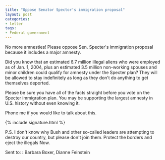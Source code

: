 ```yaml
---
title: "Oppose Senator Spector's immigration proposal"
layout: post
categories:
- letter
tags:
- Federal government
---
```


No more amnesties! Please oppose Sen. Specter's immigration proposal because it includes a major amnesty.

Did you know that an estimated 6.7 million illegal aliens who were employed as of Jan. 1, 2004, plus an estimated 3.5 million non-working spouses and minor children could qualify for amnesty under the Specter plan? They will be allowed to stay indefinitely as long as they don't do anything to get themselves deported.

Please be sure you have all of the facts straight before you vote on the Specter immigration plan. You may be supporting the largest amnesty in U.S. history without even knowing it.

Phone me if you would like to talk about this.

{% include signature.html %}

P.S. I don't know why Bush and other so-called leaders are attempting to destroy our country, but please don't join them. Protect the borders and eject the illegals Now.

Sent to:
: Barbara Boxer, Dianne Feinstein
